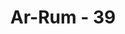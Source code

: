 ---
title: "Ar-Rum - 39"
no: 39
arabic_no: ٣٩
ayah: وَمَآ اٰتَيْتُمْ مِّنْ رِّبًا لِّيَرْبُوَا۠ فِيْٓ اَمْوَالِ النَّاسِ فَلَا يَرْبُوْا عِنْدَ اللّٰهِ ۚوَمَآ اٰتَيْتُمْ مِّنْ زَكٰوةٍ تُرِيْدُوْنَ وَجْهَ اللّٰهِ فَاُولٰۤىِٕكَ هُمُ الْمُضْعِفُوْنَ
translation: "Dan sesuatu riba (tambahan) yang kamu berikan agar harta manusia bertambah, maka tidak bertambah dalam pandangan Allah. Dan apa yang kamu berikan berupa zakat yang kamu maksudkan untuk memperoleh keridaan Allah, maka itulah orang-orang yang melipatgandakan  (pahalanya). "
tafsir: "Ayat ini menerangkan riba yang dimaksudkan sebagai hadiah atau memberi untuk memperoleh lebih. Riba adalah pengembalian lebih dari utang. Kelebihan itu adakalanya dimaksudkan sebagai hadiah, dengan harapan bahwa hadiah itu akan berkembang di tangan orang yang menghutangi, lalu orang itu akan balik memberi orang yang membayar utangnya itu dengan lebih banyak daripada yang dihadiahkan kepadanya. Riba seperti itu sering dipraktekkan pada zaman jahiliah. Dalam ayat ini ditegaskan bahwa perilaku bisnis seperti itu tidak memperoleh berkah dari Allah. Ia tidak memperoleh pahala dari-Nya karena pemberian itu tidak ikhlas. Oleh karena itu, para ulama memandang ayat ini sebagai ayat pertama dalam tahap pengharaman riba sampai pengharamannya secara tegas. (Tahap keduanya adalah pada Surah an-Nisa'/4: 161, yang berisi isyarat tentang keharaman riba; tahap ketiga adalah ali 'Imran/3: 130, bahwa yang diharamkan itu hanyalah riba yang berlipat ganda; tahap keempat adalah al-Baqarah/2: 278, yang mengharamkan riba sama sekali dalam bentuk apa pun). \n\nAda pula yang memahami ayat ini berkenaan dengan pemberian kepada seseorang untuk maksud memperoleh balasan lebih. Balasan lebih itu di antaranya terhadap pengembalian utang. Itulah yang disebut riba dalam ayat di atas, dan banyak ulama membolehkannya berdasarkan hadis:\n\nRasulullah menerima hadiah dan memberi balasan atas hadiah itu. Beliau memberikan balasan atas hadiah seekor unta perahan yang diberikan kepadanya, dan beliau tidak menyangkal pemiliknya ketika dia meminta balasan. Beliau hanya mengingkari kemarahan pemberian hadiah itu karena pembalasan itu nilainya lebih dari nilai hadiah. (Riwayat al-Bukhari dari 'Aisyah)\n\nAkan tetapi, berdasarkan hadis itu, yang dibenarkan sesungguhnya adalah membalas dengan lebih suatu pemberian, bukan membayar utang lebih dari seharusnya. \n\nMemberi dengan maksud memperoleh balasan lebih dari yang diberikan menunjukkan ketidakikhlasan yang memberi. Hal ini juga tidak dibenarkan. Firman Allah: \n\nDan janganlah engkau (Muhammad) memberi (dengan maksud) memperoleh (balasan) yang lebih banyak. (al-Muddassir/74: 6)\n\nSalah satu bentuk pemberian yang dimaksudkan untuk memperoleh balasan lebih adalah memberi dengan maksud agar orang itu patuh pada yang memberi, mau membantunya, dan sebagainya. Itu juga tidak dibenarkan, karena tidak ikhlas.\n\nSecara lahiriah, larangan dalam ayat itu ditujukan kepada Nabi saw. Akan tetapi, juga dimaksudkan untuk seluruh umatnya.\n\nAdapun yang akan dilipatgandakan oleh Allah baik pahalanya maupun harta itu sendiri adalah pemberian secara tulus, yang dalam ayat ini diungkapkan dengan istilah zakat (secara harfiah berarti suci). Zakat di sini maksudnya sedekah yang hukumnya sunah, bukan zakat yang hukumnya wajib. Orang yang bersedekah karena mengharapkan pahala dari Allah, pasti akan dilipatgandakan pahala atau balasannya oleh Allah minimal tujuh ratus kali lipat, sebagaimana difirmankan-Nya dalam al-Baqarah/2: 261:\n\nPerumpamaan orang yang menginfakkan hartanya di jalan Allah seperti sebutir biji yang menumbuhkan tujuh tangkai, pada setiap tangkai ada seratus biji. Allah melipatgandakan bagi siapa yang Dia kehendaki, dan Allah Mahaluas, Maha Mengetahui. (al-Baqarah/2: 261)\n\nDi samping itu, sedekah juga akan melipatgandakan kekayaan pemilik modal, karena memperkuat daya beli masyarakat secara luas. Kuatnya daya beli masyarakat akan meminta pertambahan produksi. Pertambahan produksi akan meminta pertambahan lembaga-lembaga produksi (pabrik, perusahaan, dan sebagainya). Pertambahan lembaga-lembaga produksi akan membuka lapangan kerja sehingga dengan sendirinya akan meminta pertambahan tenaga kerja. Pertambahan tenaga kerja akan meningkatkan pendapatan masyarakat sehingga meningkatkan daya beli mereka, dan seterusnya. Demikianlah terjadi siklus peningkatan daya beli, produksi, tenaga kerja, dan sebagainya, sehingga ekonomi yang didasarkan atas pemberdayaan masyarakat luas itu akan selalu meningkatkan kemajuan perekonomian. Sedangkan perekonomian yang didasarkan atas riba, yaitu pengembalian lebih dari utang, selalu mengandung eksploitasi, yang lambat laun akan memundurkan perekonomian."
---